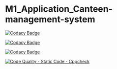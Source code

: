 # M1_Application_Canteen-management-system

[![Codacy Badge](https://app.codacy.com/project/badge/Grade/d3f31546d9ba4df89f5def6fd818fdaa)](https://www.codacy.com/gh/Saretha21/M1_Application_Canteen-management-system/dashboard?utm_source=github.com&amp;utm_medium=referral&amp;utm_content=Saretha21/M1_Application_Canteen-management-system&amp;utm_campaign=Badge_Grade)

[![Codacy Badge](https://api.codiga.io/project/30343/status/svg)](https://app.codiga.io/public/project/30343/M1_Application_Canteen-management-system/dashboard)

[![Codacy Badge](https://api.codiga.io/project/30343/score/svg)](https://app.codiga.io/public/project/30343/M1_Application_Canteen-management-system/dashboard)

[![Code Quality - Static Code - Cppcheck](https://github.com/Saretha21/M1_Application_Canteen-management-system/actions/workflows/c-cpp.yml/badge.svg)](https://github.com/Saretha21/M1_Application_Canteen-management-system/actions/workflows/c-cpp.yml)
